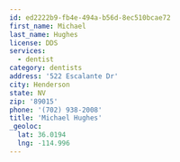 ```yaml
---
id: ed2222b9-fb4e-494a-b56d-8ec510bcae72
first_name: Michael
last_name: Hughes
license: DDS
services:
  - dentist
category: dentists
address: '522 Escalante Dr'
city: Henderson
state: NV
zip: '89015'
phone: '(702) 938-2008'
title: 'Michael Hughes'
_geoloc:
  lat: 36.0194
  lng: -114.996
---
```

